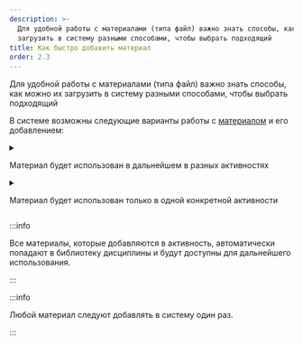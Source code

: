 ```yaml
---
description: >-
  Для удобной работы с материалами (типа файл) важно знать способы, как можно их
  загрузить в систему разными способами, чтобы выбрать подходящий
title: Как быстро добавить материал
order: 2.3
---
```


Для удобной работы с материалами (типа файл) важно знать способы, как можно их загрузить в систему разными способами, чтобы выбрать подходящий

В системе возможны следующие варианты работы с [материалом](./../../servisy/biblioteka/materialy/_index) и его добавлением:

<details>

<summary>

Материал будет использован в дальнейшем в разных активностях

</summary>

Например, Вам необходимо добавить сразу много файлов, которые в дальнейшем будут использованы во многих [активностях](./../../struktura/aktivnosti/_index#zapolnenie-aktivnosti) подразделения, а также предполагается использование файлов не только Вами, но и Вашими коллегами.

В этом случае рекомендуется добавить файлы в библиотеку подразделения, чтобы к ним был доступ у всех пользователей и далее его можно было использовать в любой дисциплине.

Для этого необходимо зайти на страницу [подразделения](./../../struktura/podrazdelenie), нажать на [Библиотека](./../../servisy/biblioteka/_index), далее найти кнопку Материал, выбрать тип Файл. И через открывшуюся дропзону загрузить до 30 файлов.

![](<../../.gitbook/assets/Гифка с Gifius.ru-2 (1).gif>)

После этого при создании/редактировании активности добавленные файлы будут доступны в блоке Добавляйте материалы.

![](<../../.gitbook/assets/image (24) (2).png>)

В открывшемся окне следует найти библиотеку подразделения, в которую были добавлены файлы.

![](<../../.gitbook/assets/image (36) (1).png>)

При клике на необходимый материал он откроется в окне, и в нижнем правом углу следует нажать на кнопку Выбрать материал.

![](<../../.gitbook/assets/image (73).png>)

Материал добавлен в активность. Осталось нажать на кнопку Сохранить и файл отобразится в активности.

![](<../../.gitbook/assets/image (47) (1).png>)

</details>

<details>

<summary>

Материал будет использован только в одной конкретной активности

</summary>

Если в определенной активности запланирован вебинар на сторонней платформе, а потом надо будет загрузить запись этого вебинара в активность, то подойдет описанный ниже способ загрузки материалов на платформу.

Если необходимо добавить материал в одну [активность](./../../struktura/aktivnosti/_index), то при создании/редактировании активности необходимо войти в блок Добавляйте материалы, нажать на кнопку Добавить материалы.

![](<../../.gitbook/assets/image (18) (1).png>)

В открывшемся окне выбрать Загрузить файлы, через дропзону добавить файлы с компьютера или другого устройства и нажать на кнопку Загрузить.

![](<../../.gitbook/assets/image (33) (1).png>)

Необходимый файл добавлен в активность. Осталось нажать на кнопку Сохранить, чтобы он отобразился.

![](<../../.gitbook/assets/image (4) (2) (1).png>)

</details>

:::info 

Все материалы, которые добавляются в активность, автоматически попадают в библиотеку дисциплины и будут доступны для дальнейшего использования.

:::

:::info 

Любой материал следуют добавлять в систему один раз.

:::